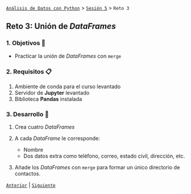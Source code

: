 [`Análisis de Datos con Python`](../../README.md) > [`Sesión 5`](../README.md) > `Reto 3`

## Reto 3: Unión de *DataFrames*

### 1. Objetivos :dart:

- Practicar la unión de *DataFrames* con `merge`

### 2. Requisitos :clipboard:

1. Ambiente de conda para el curso levantado
1. Servidor de __Jupyter__ levantado
1. Biblioteca __Pandas__ instalada

### 3. Desarrollo :rocket:

1. Crea cuatro *DataFrames*

1. A cada *DataFrame* le corresponde:

   - Nombre
   - Dos datos extra como teléfono, correo, estado civil, dirección, etc.

1. Añade los *DataFrames* con `merge` para formar un único directorio de contactos.   

[`Anterior`](../ejemplo03/README.md) | [`Siguiente`](../README.md#3-postwork-memo)
